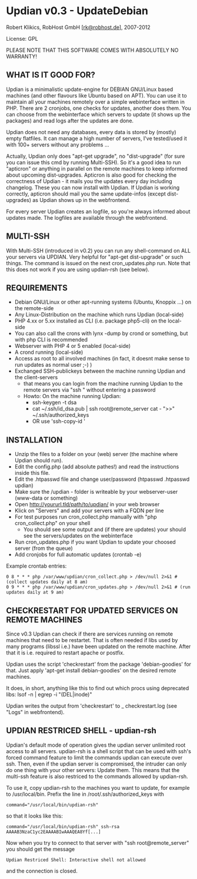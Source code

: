
Updian v0.3 - UpdateDebian
==========================

Robert Klikics, RobHost GmbH [rk@robhost.de], 2007-2012

License: GPL

PLEASE NOTE THAT THIS SOFTWARE COMES WITH ABSOLUTELY NO WARRANTY!


WHAT IS IT GOOD FOR?
--------------------

Updian is a minimalistic update-engine for DEBIAN GNU/Linux based machines 
(and other flavours like Ubuntu based on APT). You can use it to maintain 
all your machines remotely over a simple webinterface written in PHP. There 
are 2 cronjobs, one checks for updates, another does them. You can choose 
from the webinterface which servers to update (it shows up the packages) and 
read logs after the updates are done.

Updian does not need any databases, every data is stored by (mostly) empty 
flatfiles. It can manage a high number of servers, I've tested/used it with 
100+ servers without any problems ...

Actually, Updian only does "apt-get upgrade", no "dist-upgrade" (for sure 
you can issue this cmd by running Multi-SSH). So it's a good idea to run 
"apticron" or anything in parallel on the remote machines to keep informed 
about upcoming dist-upgrades. Apticron is also good for checking the 
correctness of Updian - it mails you the updates every day including 
changelog. These you can now install with Updian. If Updian is working 
correctly, apticron should mail you the same update-infos (except 
dist-upgrades) as Updian shows up in the webfrontend.

For every server Updian creates an logfile, so you're always informed about 
updates made. The logfiles are available through the webfrontend.


MULTI-SSH
---------

With Multi-SSH (introduced in v0.2) you can run any shell-command on ALL 
your servers via UPDIAN. Very helpful for "apt-get dist-upgrade" or such 
things. The command is issued on the next cron_updates.php run. Note that 
this does not work if you are using updian-rsh (see below).



REQUIREMENTS
------------

- Debian GNU/Linux or other apt-running systems (Ubuntu, Knoppix ...) on the remote-side
- Any Linux-Distribution on the machine which runs Updian (local-side)
- PHP 4.xx or 5.xx installed as CLI (i.e. package php5-cli) on the local-side
 - You can also call the crons with lynx -dump by crond or something, but with php CLI is recommended
- Webserver with PHP 4 or 5 enabled (local-side)
- A crond running (local-side)
- Access as root to all involved machines (in fact, it doesnt make sense to run updates as normal user ;-) )
- Exchanged SSH-publickeys between the machine running Updian and the client-servers
	- that means you can login from the machine running Updian to the remote servers via "ssh <server>" without entering a password
	- Howto: On the machine running Updian: 
		- ssh-keygen -t dsa
		- cat ~/.ssh/id_dsa.pub | ssh root@remote_server cat - ">>" ~/.ssh/authorized_keys
		- OR use 'ssh-copy-id <server>'
                                            

INSTALLATION
------------

- Unzip the files to a folder on your (web) server (the machine where Updian should run).
- Edit the config.php (add absolute pathes!) and read the instructions inside this file.
- Edit the .htpasswd file and change user/password (htpasswd .htpasswd updian)
- Make sure the /updian - folder is writeable by your webserver-user (www-data or something)
- Open http://yoururl.tld/path/to/updian/ in your web browser
- Klick on "Servers" and add your servers with a FQDN per line
- For test purposes run cron_collect.php manually with "php cron_collect.php" on your shell
	- You should see some output and (if there are updates) your should see the servers/updates on the webinterface
- Run cron_updates.php if you want Updian to update your choosed server (from the queue)
- Add cronjobs for full automatic updates (crontab -e)

Example crontab entries:

    0 8 * * * php /var/www/updian/cron_collect.php > /dev/null 2>&1 # (collect updates daily at 8 am)
    0 9 * * * php /var/www/updian/cron_updates.php > /dev/null 2>&1 # (run updates daily at 9 am)

CHECKRESTART FOR UPDATED SERVICES ON REMOTE MACHINES
----------------------------------------------------

Since v0.3 Updian can check if there are services running on remote machines 
that need to be restartet. That is often needed if libs used by many 
programs (libssl i.e.) have been updated on the remote machine. After that 
it is i.e. required to restart apache or postfix.

Updian uses the script 'checkrestart' from the package 'debian-goodies' for 
that. Just apply 'apt-get install debian-goodies' on the desired remote 
machines. 

It does, in short, anything like this to find out which procs using 
deprecated libs: lsof -n | egrep -i "(DEL|inode)"

Updian writes the output from 'checkrestart' to <server>_ checkrestart.log 
(see "Logs" in webfrontend).


UPDIAN RESTRICED SHELL - updian-rsh
-----------------------------------

Updian's default mode of operation gives the updian server unlimited root access
to all servers.
updian-rsh is a shell script that can be used with ssh's forced command feature
to limit the commands updian can execute over ssh. Then, even if the updian
server is compromised, the intruder can only do one thing with your other
servers: Update them. This means that the multi-ssh feature is also restriced to
the commands allowed by updian-rsh.

To use it, copy updian-rsh to the machines you want to update, for example to
/usr/local/bin.
Prefix the line in /root/.ssh/authorized_keys with

    command="/usr/local/bin/updian-rsh" 

so that it looks like this:

    command="/usr/local/bin/updian-rsh" ssh-rsa AAAAB3NzaC1yc2EAAAABIwAAAQEA8Yf[...]

Now when you try to connect to that server with "ssh root@remote_server"
you should get the message

    Updian Restriced Shell: Interactive shell not allowed

and the connection is closed.
